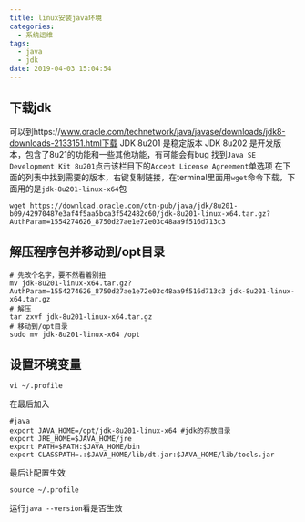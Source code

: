 ```yaml
---
title: linux安装java环境
categories:
  - 系统运维
tags:
  - java
  - jdk
date: 2019-04-03 15:04:54
---
```

## 下载jdk
可以到https://www.oracle.com/technetwork/java/javase/downloads/jdk8-downloads-2133151.html下载
JDK 8u201 是稳定版本 
JDK 8u202 是开发版本，包含了8u21的功能和一些其他功能，有可能会有bug 
找到`Java SE Development Kit 8u201`点击该栏目下的`Accept License Agreement`单选项
在下面的列表中找到需要的版本，右键复制链接，在terminal里面用`wget`命令下载，下面用的是`jdk-8u201-linux-x64`包
```
wget https://download.oracle.com/otn-pub/java/jdk/8u201-b09/42970487e3af4f5aa5bca3f542482c60/jdk-8u201-linux-x64.tar.gz?AuthParam=1554274626_8750d27ae1e72e03c48aa9f516d713c3
```
## 解压程序包并移动到/opt目录
```
# 先改个名字，要不然看着别扭
mv jdk-8u201-linux-x64.tar.gz?AuthParam=1554274626_8750d27ae1e72e03c48aa9f516d713c3 jdk-8u201-linux-x64.tar.gz
# 解压
tar zxvf jdk-8u201-linux-x64.tar.gz
# 移动到/opt目录
sudo mv jdk-8u201-linux-x64 /opt
```
## 设置环境变量
```
vi ~/.profile
```
在最后加入
```
#java
export JAVA_HOME=/opt/jdk-8u201-linux-x64 #jdk的存放目录
export JRE_HOME=$JAVA_HOME/jre
export PATH=$PATH:$JAVA_HOME/bin
export CLASSPATH=.:$JAVA_HOME/lib/dt.jar:$JAVA_HOME/lib/tools.jar
```
最后让配置生效
```
source ~/.profile
```
运行`java --version`看是否生效